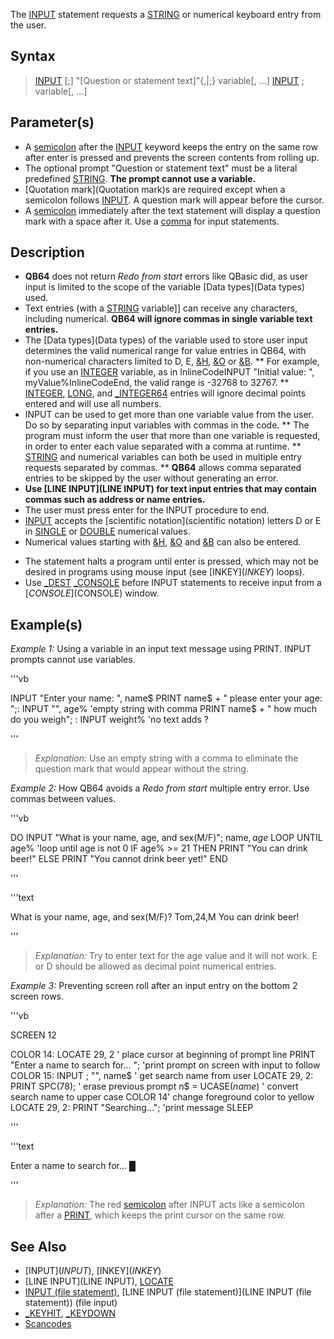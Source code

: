 The [INPUT](INPUT) statement requests a [STRING](STRING) or numerical keyboard entry from the user.


## Syntax

>  [INPUT](INPUT) [;] "[Question or statement text]"{,|;} variable[, ...]
>  [INPUT](INPUT) ; variable[, ...]


## Parameter(s)

* A [semicolon](semicolon) after the [INPUT](INPUT) keyword keeps the entry on the same row after enter is pressed  and prevents the screen contents from rolling up.
* The optional prompt "Question or statement text" must be a literal predefined [STRING](STRING). **The prompt cannot use a variable.**
* [Quotation mark](Quotation mark)s are required except when a semicolon follows [INPUT](INPUT). A question mark will appear before the cursor.
* A [semicolon](semicolon) immediately after the text statement will display a question mark with a space after it. Use a [comma](comma) for input statements.


## Description

* **QB64** does not return *Redo from start* errors like QBasic did, as user input is limited to the scope of the variable [Data types](Data types) used.
* Text entries (with a [STRING](STRING) variable]] can receive any characters, including numerical. **QB64 will ignore commas in single variable text entries.**
* The [Data types](Data types) of the variable used to store user input determines the valid numerical range for value entries in QB64, with non-numerical characters limited to D, E, [&H](&H), [&O](&O) or [&B](&B).
** For example, if you use an [INTEGER](INTEGER) variable, as in InlineCodeINPUT "Initial value: ", myValue%InlineCodeEnd, the valid range is -32768 to 32767.
** [INTEGER](INTEGER), [LONG](LONG), and [_INTEGER64](_INTEGER64) entries will ignore decimal points entered and will use all numbers.
* INPUT can be used to get more than one variable value from the user. Do so by separating input variables with commas in the code.
** The program must inform the user that more than one variable is requested, in order to enter each value separated with a comma at runtime.
** [STRING](STRING) and numerical variables can both be used in multiple entry requests separated by commas.
** **QB64**  allows comma separated entries to be skipped by the user without generating an error.
* **Use [LINE INPUT](LINE INPUT) for text input entries that may contain commas such as address or name entries.**  
* The user must press enter for the INPUT procedure to end. <!-- redundant: Multiple entries can be skipped. -->
* [INPUT](INPUT) accepts the [scientific notation](scientific notation) letters D or E in [SINGLE](SINGLE) or [DOUBLE](DOUBLE) numerical values.
* Numerical values starting with [&H](&H), [&O](&O) and [&B](&B) can also be entered.
<!-- not valid for QB64, not worth mentioning then denying: * INPUT removes all leading or trailing spaces in a string value entry. **QB64 does NOT remove those spaces!** -->
* The statement halts a program until enter is pressed, which may not be desired in programs using mouse input (see [INKEY$](INKEY$) loops).
* Use [_DEST](_DEST) [_CONSOLE](_CONSOLE) before INPUT statements to receive input from a [$CONSOLE]($CONSOLE) window.


## Example(s)

*Example 1:* Using a variable in an input text message using PRINT. INPUT prompts cannot use variables.

'''vb

INPUT "Enter your name: ", name$
PRINT name$ + " please enter your age: ";: INPUT "", age% 'empty string with comma
PRINT name$ + " how much do you weigh"; : INPUT weight%   'no text adds ? 

'''
> *Explanation:* Use an empty string with a comma to eliminate the question mark that would appear without the string.


*Example 2:* How QB64 avoids a *Redo from start* multiple entry error. Use commas between values.

'''vb

DO
  INPUT "What is your name, age, and sex(M/F)"; name$, age%, sex$
LOOP UNTIL age%        'loop until age is not 0
IF age% >= 21 THEN PRINT "You can drink beer!" ELSE PRINT "You cannot drink beer yet!"
END 

'''

'''text


What is your name, age, and sex(M/F)? Tom,24,M
You can drink beer!

'''

> *Explanation:* Try to enter text for the age value and it will not work. E or D should be allowed as decimal point numerical entries.


*Example 3:* Preventing screen roll after an input entry on the bottom 2 screen rows. 

'''vb

SCREEN 12

COLOR 14: LOCATE 29, 2 '          place cursor at beginning of prompt line
PRINT "Enter a name to search for... "; 'print prompt on screen with input to follow
COLOR 15: INPUT ; "", name$ '       get search name from user
LOCATE 29, 2: PRINT SPC(78); '       erase previous prompt
n$ = UCASE$(name$) '                 convert search name to upper case
COLOR 14'                        change foreground color to yellow
LOCATE 29, 2: PRINT "Searching..."; 'print message
SLEEP 

'''

'''text

Enter a name to search for... █

'''

>  *Explanation:* The red [semicolon](semicolon) after INPUT acts like a semicolon after a [PRINT](PRINT), which keeps the print cursor on the same row.


## See Also

* [INPUT$](INPUT$), [INKEY$](INKEY$)
* [LINE INPUT](LINE INPUT), [LOCATE](LOCATE)
* [INPUT (file statement)](INPUT (file statement)), [LINE INPUT (file statement)](LINE INPUT (file statement)) (file input)
* [_KEYHIT](_KEYHIT), [_KEYDOWN](_KEYDOWN)
* [Scancodes](Scancodes)




